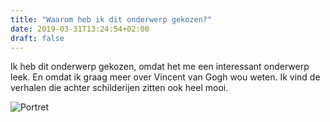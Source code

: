 ```yaml
---
title: "Waarom heb ik dit onderwerp gekozen?"
date: 2019-03-31T13:24:54+02:00
draft: false
---
```


Ik heb dit onderwerp gekozen, omdat het me een interessant
onderwerp leek. En omdat ik graag meer over Vincent van Gogh
wou weten. Ik vind de verhalen die achter schilderijen zitten ook
heel mooi.

![Portret](/Waarom.png)